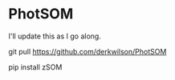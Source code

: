 # PhotSOM
I'll update this as I go along.

git pull https://github.com/derkwilson/PhotSOM

pip install zSOM
